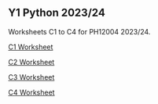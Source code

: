 ## Y1 Python 2023/24

Worksheets C1 to C4 for PH12004 2023/24. 

[C1 Worksheet](PH12004_C1/index.html)

[C2 Worksheet](PH12004_C2/index.html)

[C3 Worksheet](PH12004_C3/index.html)

[C4 Worksheet](PH12004_C4/index.html)
